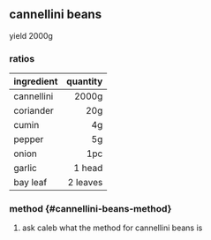 ## cannellini beans
yield 2000g

### ratios
| ingredient | quantity |
|:-----------|---------:|
| cannellini |    2000g |
| coriander  |      20g |
| cumin      |       4g |
| pepper     |       5g |
| onion      |      1pc |
| garlic     |   1 head |
| bay leaf   | 2 leaves |

### method {#cannellini-beans-method}
1. ask caleb what the method for cannellini beans is

